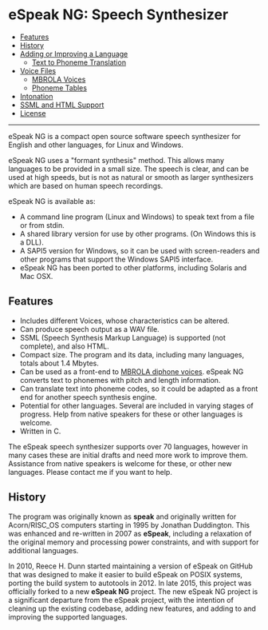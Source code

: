 # eSpeak NG: Speech Synthesizer

- [Features](#features)
- [History](#history)
- [Adding or Improving a Language](add_language.md)
  - [Text to Phoneme Translation](dictionary.md)
- [Voice Files](voices.md)
  - [MBROLA Voices](mbrola.md)
  - [Phoneme Tables](phontab.md)
- [Intonation](intonation.md)
- [SSML and HTML Support](markup.md)
- [License](../COPYING)

----------

eSpeak NG is a compact open source software speech synthesizer for English and
other languages, for Linux and Windows.

eSpeak NG uses a "formant synthesis" method. This allows many languages to be
provided in a small size. The speech is clear, and can be used at high speeds,
but is not as natural or smooth as larger synthesizers which are based on human
speech recordings.

eSpeak NG is available as:

*  A command line program (Linux and Windows) to speak text from a file or
   from stdin.
*  A shared library version for use by other programs. (On Windows this is
   a DLL).
*  A SAPI5 version for Windows, so it can be used with screen-readers and
   other programs that support the Windows SAPI5 interface.
*  eSpeak NG has been ported to other platforms, including Solaris and Mac
   OSX.

## Features

*  Includes different Voices, whose characteristics can be altered.
*  Can produce speech output as a WAV file.
*  SSML (Speech Synthesis Markup Language) is supported (not complete),
   and also HTML.
*  Compact size.  The program and its data, including many languages,
   totals about 1.4 Mbytes.
*  Can be used as a front-end to [MBROLA diphone voices](mbrola.md).
   eSpeak NG converts text to phonemes with pitch and length information.
*  Can translate text into phoneme codes, so it could be adapted as a
   front end for another speech synthesis engine.
*  Potential for other languages. Several are included in varying stages
   of progress. Help from native speakers for these or other languages is
   welcome.
*  Written in C.

The eSpeak speech synthesizer supports over 70 languages, however in many cases
these are initial drafts and need more work to improve them. Assistance from
native speakers is welcome for these, or other new languages. Please contact me
if you want to help.

## History

The program was originally known as __speak__ and originally written
for Acorn/RISC\_OS computers starting in 1995 by Jonathan Duddington. This was
enhanced and re-written in 2007 as __eSpeak__, including a relaxation of the
original memory and processing power constraints, and with support for additional
languages.

In 2010, Reece H. Dunn started maintaining a version of eSpeak on GitHub that
was designed to make it easier to build eSpeak on POSIX systems, porting the
build system to autotools in 2012. In late 2015, this project was officially
forked to a new __eSpeak NG__ project. The new eSpeak NG project is a significant
departure from the eSpeak project, with the intention of cleaning up the
existing codebase, adding new features, and adding to and improving the
supported languages.
